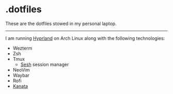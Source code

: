 # .dotfiles
These are the dotfiles stowed in my personal laptop.

---
I am running [Hyprland](https://hyprland.org/) on Arch Linux along with the following technologies:
- Wezterm
- Zsh
- Tmux
    - [Sesh](https://github.com/joshmedeski/sesh) session manager
- NeoVim
- Waybar
- Rofi
- [Kanata](https://github.com/ngosi/keyboard-config)
